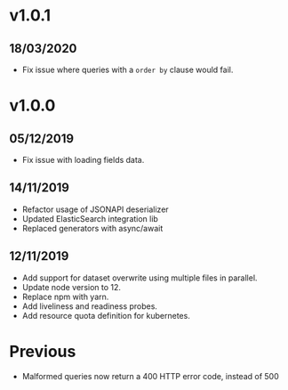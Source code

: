 # v1.0.1

## 18/03/2020
- Fix issue where queries with a `order by` clause would fail.

# v1.0.0

## 05/12/2019
- Fix issue with loading fields data.

## 14/11/2019
- Refactor usage of JSONAPI deserializer
- Updated ElasticSearch integration lib
- Replaced generators with async/await 

## 12/11/2019
- Add support for dataset overwrite using multiple files in parallel.
- Update node version to 12.
- Replace npm with yarn.
- Add liveliness and readiness probes.
- Add resource quota definition for kubernetes.

# Previous
- Malformed queries now return a 400 HTTP error code, instead of 500

